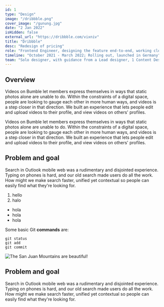 ```yaml
---
id: 1
type: "Design"
image: "/dribbble.png"
cover_image: "/gunung.jpg"
date: "2 Jan 2022"
isHidden: false
external_url: "https://dribbble.com/vixniv"
title: "Dribbble"
desc: "Redesign of pricing"
role: "Frontend Engineer, designing the feature end-to-end, working closely with engineering to craft video experiences in detail."
timeline: "October 2021 - March 2022; Rolling out, launched in Germany"
team: "Solo designer, with guidance from a Lead designer, 1 Content Designer, 1 Product Manager, 7+ engineers."
---
```


## Overview

Videos on Bumble let members express themselves in ways that static photos alone are unable to do. Within the constraints of a digital space, people are looking to gauge each other in more human ways, and videos is a step closer in that direction. We built an experience that lets people edit and upload videos to their profile, and view videos on others' profiles.

Videos on Bumble let members express themselves in ways that static photos alone are unable to do. Within the constraints of a digital space, people are looking to gauge each other in more human ways, and videos is a step closer in that direction. We built an experience that lets people edit and upload videos to their profile, and view videos on others' profiles.

## Problem and goal

Search in Outlook mobile web was a rudimentary and disjointed experience. Typing on phones is hard, and our old search made users do all the work. How might we make search faster, unified yet contextual so people can easily find what they're looking for.

1. hello
2. halo

- hola
- hola
- hola

Some basic Git **commands** are:
```
git status
git add
git commit
```

![The San Juan Mountains are beautiful!](/gunung.jpg "San Juan Mountains")

## Problem and goal

Search in Outlook mobile web was a rudimentary and disjointed experience. Typing on phones is hard, and our old search made users do all the work. How might we make search faster, unified yet contextual so people can easily find what they're looking for.